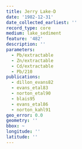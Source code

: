```yaml
---
title: Jerry Lake-D
date: '1982-12-31'
date_collected_earliest: ''
record_type: core
medium: lake_sediment
feature: '482'
description: ''
parameters:
  - Pb/extractable
  - Zn/extractable
  - Cd/extractable
  - Pb/210
publications:
  - dillon_evans82
  - evans_etal83
  - norton_etal90
  - blais95
  - evans_etal86
  - norton_kahl91
geo_error: 0.0
geometry: ''
bbox: ~
longitude: ''
latitude: ''
---
```

